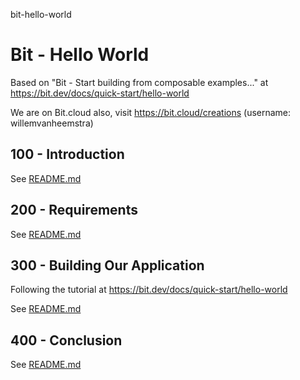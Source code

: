 bit-hello-world
# Bit - Hello World

Based on "Bit - Start building from composable examples..." at https://bit.dev/docs/quick-start/hello-world

We are on Bit.cloud also, visit https://bit.cloud/creations (username: willemvanheemstra)

## 100 - Introduction

See [README.md](./100/README.md)

## 200 - Requirements

See [README.md](./200/README.md)

## 300 - Building Our Application

Following the tutorial at https://bit.dev/docs/quick-start/hello-world

See [README.md](./300/README.md)

## 400 - Conclusion

See [README.md](./400/README.md)

